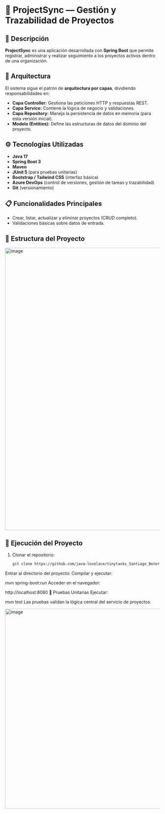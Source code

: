 # 🧩 ProjectSync — Gestión y Trazabilidad de Proyectos

## 📖 Descripción
**ProjectSync** es una aplicación desarrollada con **Spring Boot** que permite registrar, administrar y realizar seguimiento a los proyectos activos dentro de una organización.  

## 🧱 Arquitectura
El sistema sigue el patrón de **arquitectura por capas**, dividiendo responsabilidades en:
- **Capa Controller:** Gestiona las peticiones HTTP y respuestas REST.
- **Capa Service:** Contiene la lógica de negocio y validaciones.
- **Capa Repository:** Maneja la persistencia de datos en memoria (para esta versión inicial).
- **Modelo (Entities):** Define las estructuras de datos del dominio del proyecto.

## ⚙️ Tecnologías Utilizadas
- **Java 17**
- **Spring Boot 3**
- **Maven**
- **JUnit 5** (para pruebas unitarias)
- **Bootstrap / Tailwind CSS** (interfaz básica)
- **Azure DevOps** (control de versiones, gestión de tareas y trazabilidad)
- **Git** (versionamiento)

## 📋 Funcionalidades Principales
- Crear, listar, actualizar y eliminar proyectos (CRUD completo).
- Validaciones básicas sobre datos de entrada.

## 🧩 Estructura del Proyecto

<img width="573" height="919" alt="image" src="https://github.com/user-attachments/assets/78cb3aca-9d57-48cb-ad7c-3e5eebcc62c3" />


## 🚀 Ejecución del Proyecto
1. Clonar el repositorio:
   ```bash
   git clone https://github.com/java-lovelace/tinytasks_Santiago_Botero
Entrar al directorio del proyecto:
Compilar y ejecutar:


mvn spring-boot:run
Acceder en el navegador:

http://localhost:8080
🧪 Pruebas Unitarias
Ejecutar:

mvn test
Las pruebas validan la lógica central del servicio de proyectos.

<img width="1919" height="651" alt="image" src="https://github.com/user-attachments/assets/23f520b4-7dcc-4204-b283-d66c3916eab4" />

